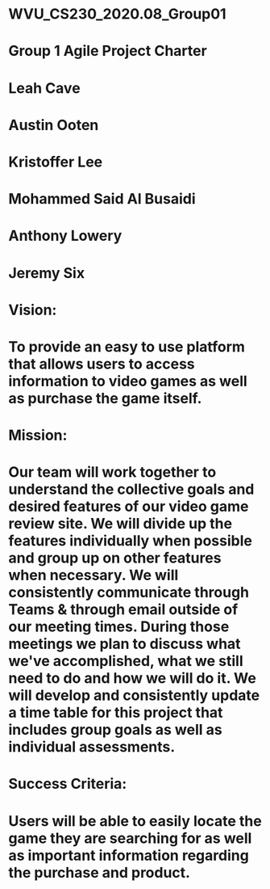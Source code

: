 # WVU_CS230_2020.08_Group01
# Group 1 Agile Project Charter
# Leah Cave
# Austin Ooten
# Kristoffer Lee
# Mohammed Said Al Busaidi
# Anthony Lowery
# Jeremy Six

# Vision: 
# To provide an easy to use platform that allows users to access information to video games as well as purchase the game itself.

# Mission: 
# Our team will work together to understand the collective goals and desired features of our video game review site. We will divide up the features individually when possible and group up on other features when necessary. We will consistently communicate through Teams & through email outside of our meeting times. During those meetings we plan to discuss what we've accomplished, what we still need to do and how we will do it. We will develop and consistently update a time table for this project that includes group goals as well as individual assessments.

# Success Criteria: 
# Users will be able to easily locate the game they are searching for as well as important information regarding the purchase and product.
